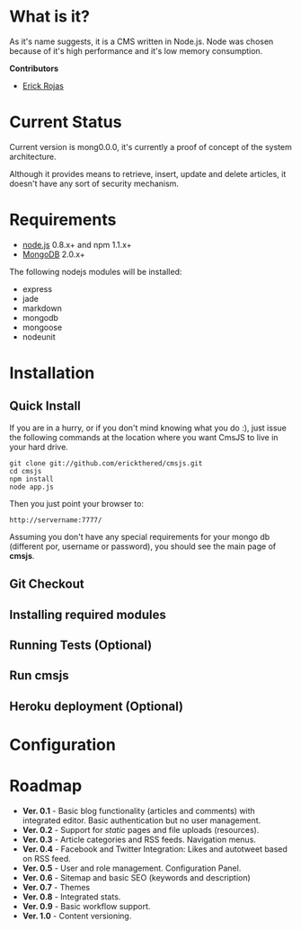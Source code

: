 # What is it?

As it's name suggests, it is a CMS written in Node.js.  Node was chosen because of it's high performance and it's low memory consumption.

**Contributors**

* [Erick Rojas](http://www.github.com/erickthered/)

# Current Status

Current version is mong0.0.0, it's currently a proof of concept of the system architecture.

Although it provides means to retrieve, insert, update and delete articles, it doesn't have any sort of security mechanism.

# Requirements

* [node.js](http://www.nodejs.org) 0.8.x+ and npm 1.1.x+
* [MongoDB](http://www.mongodb.org) 2.0.x+

The following nodejs modules will be installed:

* express
* jade
* markdown
* mongodb
* mongoose
* nodeunit

# Installation

## Quick Install

If you are in a hurry, or if you don't mind knowing what you do :), just issue the following commands at the location where you want CmsJS to live in your hard drive.

    git clone git://github.com/erickthered/cmsjs.git
    cd cmsjs
    npm install
    node app.js

Then you just point your browser to:

    http://servername:7777/

Assuming you don't have any special requirements for your mongo db (different por, username or password), you should see the main page of **cmsjs**.

## Git Checkout

## Installing required modules

## Running Tests (Optional)

## Run cmsjs

## Heroku deployment (Optional)

# Configuration

# Roadmap

* **Ver. 0.1** - Basic blog functionality (articles and comments) with integrated editor.  Basic authentication but no user management.
* **Ver. 0.2** - Support for *static* pages and file uploads (resources).
* **Ver. 0.3** - Article categories and RSS feeds.  Navigation menus.
* **Ver. 0.4** - Facebook and Twitter Integration: Likes and autotweet based on RSS feed.
* **Ver. 0.5** - User and role management.  Configuration Panel.
* **Ver. 0.6** - Sitemap and basic SEO (keywords and description)
* **Ver. 0.7** - Themes
* **Ver. 0.8** - Integrated stats.
* **Ver. 0.9** - Basic workflow support.
* **Ver. 1.0** - Content versioning.